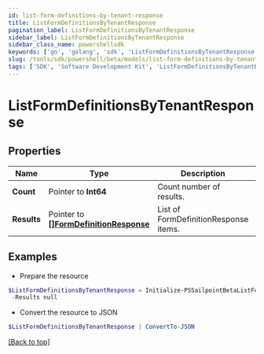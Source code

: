 ```yaml
---
id: list-form-definitions-by-tenant-response
title: ListFormDefinitionsByTenantResponse
pagination_label: ListFormDefinitionsByTenantResponse
sidebar_label: ListFormDefinitionsByTenantResponse
sidebar_class_name: powershellsdk
keywords: ['go', 'golang', 'sdk', 'ListFormDefinitionsByTenantResponse'] 
slug: /tools/sdk/powershell/beta/models/list-form-definitions-by-tenant-response
tags: ['SDK', 'Software Development Kit', 'ListFormDefinitionsByTenantResponse']
---
```



# ListFormDefinitionsByTenantResponse

## Properties

Name | Type | Description | Notes
------------ | ------------- | ------------- | -------------
**Count** |  Pointer to **Int64** | Count number of results. | [optional] 
**Results** |  Pointer to [**[]FormDefinitionResponse**](form-definition-response) | List of FormDefinitionResponse items. | [optional] 

## Examples

- Prepare the resource
```powershell
$ListFormDefinitionsByTenantResponse = Initialize-PSSailpointBetaListFormDefinitionsByTenantResponse  -Count 1 `
 -Results null
```

- Convert the resource to JSON
```powershell
$ListFormDefinitionsByTenantResponse | ConvertTo-JSON
```


[[Back to top]](#) 


